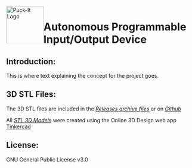 <img src="https://www.sfranzyshen.org/Puck-It/2D/Puck-It_Logo_dk.svg" alt="Puck-It Logo" title="Puck-It Logo" id="logo" style="float:left" width="100" />

# Autonomous Programmable Input/Output Device


## Introduction:
This is where text explaining the concept for the project goes.

## 3D STL Files:
The 3D STL files are included in the [*Releases archive files*](https://github.com/sfranzyshen/Puck-It/releases) or on [*Github*](https://github.com/sfranzyshen/Puck-It/tree/main/3D)

All [*STL 3D Models*](https://www.sfranzyshen.org/Puck-It/3D/) were created using the Online 3D Design web app [Tinkercad](https://www.tinkercad.com/)

## License:
GNU General Public License v3.0
